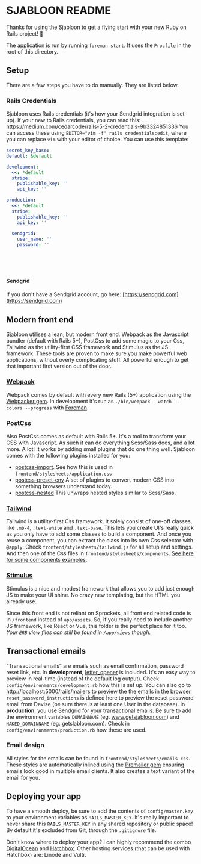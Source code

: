 # SJABLOON README

Thanks for using the Sjabloon to get a flying start with your new Ruby on Rails project! 🎊

The application is run by running `foreman start`. It uses the `Procfile` in the root of this directory.

## Setup
There are a few steps you have to do manually. They are listed below.

### Rails Credentials
Sjabloon uses Rails credentials (it's how your Sendgrid integration is set up). If your new to Rails credentials, you can read this: https://medium.com/cedarcode/rails-5-2-credentials-9b3324851336
You can access these using `EDITOR="vim -f" rails credentials:edit`, where you can replace `vim` with your editor of choice. You can use this template:
```yml
secret_key_base:
default: &default

development:
  <<: *default
  stripe:
    publishable_key: ''
    api_key: ''

production:
  <<: *default
  stripe:
    publishable_key: ''
    api_key: ''
  
  sendgrid:
    user_name: ''
    password: ''
  
  
  
  
```



#### Sendgrid
If you don't have a Sendgrid account, go here: [https://sendgrid.com](https://sendgrid.com)

## Modern front end
Sjabloon utilises a lean, but modern front end. Webpack as the Javascript bundler (default with Rails 5+), PostCss to add some magic to your Css, Tailwind as the utility-first CSS framework and Stimulus as the JS framework. These tools are proven to make sure you make powerful web applications, without overly complicating stuff. All powerful enough to get that important first version out of the door.

### [Webpack](https://webpack.js.org)
Webpack comes by default with every new Rails (5+) application using the [Webpacker gem](https://github.com/rails/webpacker). In development it's run as `./bin/webpack --watch --colors --progress` with [Foreman](https://github.com/ddollar/foreman).

### [PostCss](https://https://postcss.org)
Also PostCss comes as default with Rails 5+. It's a tool to transform your CSS with Javascript. As such it can do everything Scss/Sass does, and a lot more. A lot! It works by adding small plugins that do one thing well. Sjabloon comes with the following plugins installed for you:

- [postcss-import](https://github.com/postcss/postcss-import). See how this is used in `frontend/stylesheets/application.css`
- [postcss-preset-env](https://github.com/csstools/postcss-preset-env) A set of plugins to convert modern CSS into something browsers understand today.
- [postcss-nested](https://github.com/postcss/postcss-nested) This unwraps nested styles similar to Scss/Sass.

### [Tailwind](https://tailwindcss.com)
Tailwind is a utility-first Css framework. It solely consist of one-off classes, like `.mb-4`, `.text-white` and `.text-base`. This lets you create UI's really quick as you only have to add some classes to build a component. And once you reuse a component, you can extract the class into its own Css selector with `@apply`. Check `frontend/stylesheets/tailwind.js` for all setup and settings. And then one of the Css files in `frontend/stylesheets/components`. [See here for some components examples](https://www.getsjabloon.com/components).

### [Stimulus](https://stimulusjs.org)
Stimulus is a nice and modest framework that allows you to add just enough JS to make your UI shine. No crazy new templating, but the HTML you already use.

Since this front end is not reliant on Sprockets, all front end related code is in `/frontend` instead of `app/assets`. So, if you really need to include another JS framework, like React or Vue, this folder is the perfect place for it too. _Your `ERB` view files can still be found in `/app/views` though._

## Transactional emails
“Transactional emails” are emails such as email confirmation, password reset link, etc.
In **development**, [letter_opener](https://github.com/ryanb/letter_opener) is included. It's an easy way to preview in real-time (instead of the default log output). Check `config/environments/development.rb` how this is set up.
You can also go to [http://localhost:5000/rails/mailers](http://localhost:5000/rails/mailers) to preview the the emails in the browser. `reset_password_instructions` is defined here to preview the reset password email from Devise (be sure there is at least one User in the database).
In **production**, you use Sendgrid for your transactional emails. Be sure to add the environment variables `DOMAINNAME` (eg. www.getsjabloon.com) and `NAKED_DOMAINNAME` (eg. getslabloon.com). Check in `config/environments/production.rb` how these are used.

### Email design
All styles for the emails can be found in `frontend/stylesheets/emails.css`. These styles are automatically inlined using the [Premailer gem](https://github.com/premailer/premailer) ensuring emails look good in multiple email clients. It also creates a text variant of the email for you.

## Deploying your app
To have a smooth deploy, be sure to add the contents of `config/master.key` to your environment variables as `RAILS_MASTER_KEY`. It's really important to never share this `RAILS_MASTER_KEY` in any shared repository or public space! By default it's excluded from Git, through the `.gitignore` file.

Don't know where to deploy your app? I can highly recommend the combo [DigitalOcean](https://m.do.co/c/5ca1e8d17563) and [Hatchbox](https://hatchbox.io/?via=sjabloon). Other hosting services (that can be used with Hatchbox) are: Linode and Vultr.
